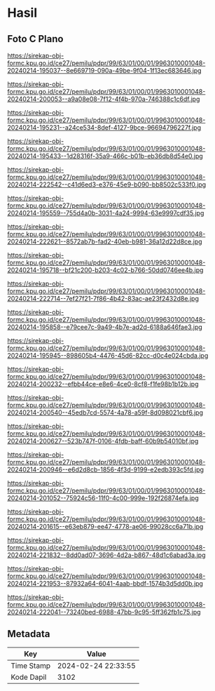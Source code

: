 # Hasil

## Foto C Plano

https://sirekap-obj-formc.kpu.go.id/ce27/pemilu/pdpr/99/63/01/00/01/9963010001048-20240214-195037--8e669719-090a-49be-9f04-1f13ec683646.jpg

https://sirekap-obj-formc.kpu.go.id/ce27/pemilu/pdpr/99/63/01/00/01/9963010001048-20240214-200053--a9a08e08-7f12-4f4b-970a-746388c1c6df.jpg

https://sirekap-obj-formc.kpu.go.id/ce27/pemilu/pdpr/99/63/01/00/01/9963010001048-20240214-195231--a24ce534-8def-4127-9bce-96694796227f.jpg

https://sirekap-obj-formc.kpu.go.id/ce27/pemilu/pdpr/99/63/01/00/01/9963010001048-20240214-195433--1d28316f-35a9-466c-b01b-eb36db8d54e0.jpg

https://sirekap-obj-formc.kpu.go.id/ce27/pemilu/pdpr/99/63/01/00/01/9963010001048-20240214-222542--c41d6ed3-e376-45e9-b090-bb8502c533f0.jpg

https://sirekap-obj-formc.kpu.go.id/ce27/pemilu/pdpr/99/63/01/00/01/9963010001048-20240214-195559--755d4a0b-3031-4a24-9994-63e9997cdf35.jpg

https://sirekap-obj-formc.kpu.go.id/ce27/pemilu/pdpr/99/63/01/00/01/9963010001048-20240214-222621--8572ab7b-fad2-40eb-b981-36a12d22d8ce.jpg

https://sirekap-obj-formc.kpu.go.id/ce27/pemilu/pdpr/99/63/01/00/01/9963010001048-20240214-195718--bf21c200-b203-4c02-b766-50dd0746ee4b.jpg

https://sirekap-obj-formc.kpu.go.id/ce27/pemilu/pdpr/99/63/01/00/01/9963010001048-20240214-222714--7ef27f21-7f86-4b42-83ac-ae23f2432d8e.jpg

https://sirekap-obj-formc.kpu.go.id/ce27/pemilu/pdpr/99/63/01/00/01/9963010001048-20240214-195858--e79cee7c-9a49-4b7e-ad2d-6188a646fae3.jpg

https://sirekap-obj-formc.kpu.go.id/ce27/pemilu/pdpr/99/63/01/00/01/9963010001048-20240214-195945--898605b4-4476-45d6-82cc-d0c4e024cbda.jpg

https://sirekap-obj-formc.kpu.go.id/ce27/pemilu/pdpr/99/63/01/00/01/9963010001048-20240214-200232--efbb44ce-e8e6-4ce0-8cf8-f1fe98b1b12b.jpg

https://sirekap-obj-formc.kpu.go.id/ce27/pemilu/pdpr/99/63/01/00/01/9963010001048-20240214-200540--45edb7cd-5574-4a78-a59f-8d098021cbf6.jpg

https://sirekap-obj-formc.kpu.go.id/ce27/pemilu/pdpr/99/63/01/00/01/9963010001048-20240214-200627--523b747f-0106-4fdb-baff-60b9b54010bf.jpg

https://sirekap-obj-formc.kpu.go.id/ce27/pemilu/pdpr/99/63/01/00/01/9963010001048-20240214-200946--e6d2d8cb-1856-4f3d-9199-e2edb393c5fd.jpg

https://sirekap-obj-formc.kpu.go.id/ce27/pemilu/pdpr/99/63/01/00/01/9963010001048-20240214-201052--75924c56-11f0-4c00-999e-192f26874efa.jpg

https://sirekap-obj-formc.kpu.go.id/ce27/pemilu/pdpr/99/63/01/00/01/9963010001048-20240214-201615--e63eb879-ee47-4778-ae06-99028cc6a71b.jpg

https://sirekap-obj-formc.kpu.go.id/ce27/pemilu/pdpr/99/63/01/00/01/9963010001048-20240214-221832--8dd0ad07-3696-4d2a-b867-48d1c6abad3a.jpg

https://sirekap-obj-formc.kpu.go.id/ce27/pemilu/pdpr/99/63/01/00/01/9963010001048-20240214-221953--87932a64-6041-4aab-bbdf-1574b3d5dd0b.jpg

https://sirekap-obj-formc.kpu.go.id/ce27/pemilu/pdpr/99/63/01/00/01/9963010001048-20240214-222041--73240bed-6988-47bb-9c95-5ff362fb1c75.jpg


## Metadata

| Key        | Value               |
| ---------- | ------------------- |
| Time Stamp | 2024-02-24 22:33:55 |
| Kode Dapil | 3102                |



